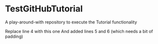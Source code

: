 # TestGitHubTutorial
A play-around-with repository to execute the Tutorial functionality

Replace line 4 with this one
And added lines 5 and
6 (which needs a bit of padding)
